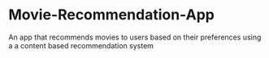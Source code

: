 # Movie-Recommendation-App
An app that recommends movies to users based on their preferences using a a content based recommendation system
